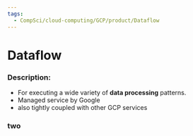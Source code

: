 ```yaml
---
tags:
  - CompSci/cloud-computing/GCP/product/Dataflow
---
```

# Dataflow
### Description:
- For executing a wide variety of **data processing** patterns.
- Managed service by Google
- also tightly coupled with other GCP services
### two